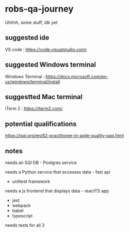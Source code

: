 # robs-qa-journey
Uhhhh, some stuff, idk yet

## suggested ide

VS code : https://code.visualstudio.com/

## suggested Windows terminal

Windows Terminal : https://docs.microsoft.com/en-us/windows/terminal/install

## suggestted Mac terminal

iTerm 2 : https://iterm2.com/

## potential qualifications

https://isqi.org/en/62-practitioner-in-agile-quality-paq.html

## notes

needs an SQl DB - Postgres service


needs a Python service that accesses data - fast api
 - unittest framework


needs a js frontend that displays data - reactTS app
 - jest
 - webpack
 - babel
 - typescript


needs tests for all 3